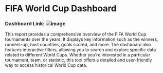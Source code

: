 
# FIFA World Cup Dashboard

### Dashboard Link: ![image](https://github.com/user-attachments/assets/d7ee9ae2-93ab-437f-8b13-6056c566064d)

This report provides a comprehensive overview of the FIFA World Cup tournaments over the years. It displays key information such as the winners, runners-up, host countries, goals scored, and more. 
The dashboard also features interactive filters, allowing you to search and explore specific data related to different World Cups. Whether you're interested in a particular tournament, team, or statistic,
this tool offers a detailed and user-friendly way to access historical World Cup data.

